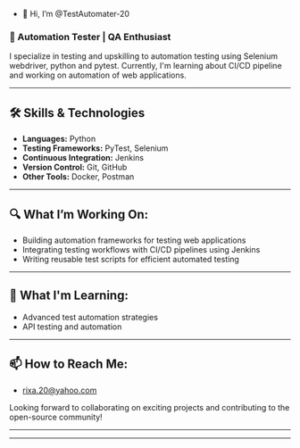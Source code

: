 - 👋 Hi, I’m @TestAutomater-20

### 🚀 Automation Tester | QA Enthusiast

I specialize in testing and upskilling to automation testing using Selenium webdriver, python and pytest. Currently, I'm learning about CI/CD pipeline and working on automation of web applications.

---

## 🛠️ Skills & Technologies

- **Languages:** Python
- **Testing Frameworks:** PyTest, Selenium
- **Continuous Integration:** Jenkins
- **Version Control:** Git, GitHub
- **Other Tools:** Docker, Postman

---

## 🔍 What I’m Working On:
- Building automation frameworks for testing web applications
- Integrating testing workflows with CI/CD pipelines using Jenkins
- Writing reusable test scripts for efficient automated testing

---

## 🌱 What I'm Learning:
- Advanced test automation strategies
- API testing and automation

---

## 📫 How to Reach Me:
- rixa.20@yahoo.com 

Looking forward to collaborating on exciting projects and contributing to the open-source community!

---



---

<!---
TestAutomater-20/TestAutomater-20 is a ✨ special ✨ repository because its `README.md` (this file) appears on your GitHub profile.
You can click the Preview link to take a look at your changes.
--->
